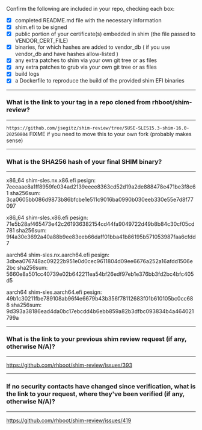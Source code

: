 Confirm the following are included in your repo, checking each box:

 - [x] completed README.md file with the necessary information
 - [x] shim.efi to be signed
 - [x] public portion of your certificate(s) embedded in shim (the file passed to VENDOR_CERT_FILE)
 - [x] binaries, for which hashes are added to vendor_db ( if you use vendor_db and have hashes allow-listed )
 - [x] any extra patches to shim via your own git tree or as files
 - [x] any extra patches to grub via your own git tree or as files
 - [x] build logs
 - [x] a Dockerfile to reproduce the build of the provided shim EFI binaries

*******************************************************************************
### What is the link to your tag in a repo cloned from rhboot/shim-review?
*******************************************************************************
`https://github.com/jsegitz/shim-review/tree/SUSE-SLES15.3-shim-16.0-20250804`
FIXME if you need to move this to your own fork (probably makes sense)

*******************************************************************************
### What is the SHA256 hash of your final SHIM binary?
*******************************************************************************
x86_64 shim-sles.nx.x86.efi
pesign: 7eeeaae8a1ff8959fe034ad2139eeee8363cd52d19a2de888478e471be3f8c61
sha256sum: 3ca0605bb086d9873b86bfcbe1e511c9016ba0990b030eeb330e55e7d8f77097  

x86_64 shim-sles.x86.efi
pesign: 71e5b28af465473e42c261936382154cd44fa9049722d49b8b84c30cf05cd781
sha256sum: 9f4a30e3692a40a88b9ee83eeb66daff01bba41b86195b571053987faa6cfdd7

aarch64 shim-sles.nx.aarch64.efi
pesign: 3dbea076748ac09222b951e0d0cec9611804d09ee6676a252a16afdd1506e2bc
sha256sum: 5660e8a501cc40739e02b642211ea54bf26edf97eb1e376bb3fd2bc4bfc405d5

aarch64 shim-sles.aarch64.efi
pesign: 49b1c30211fbe789108ab96f4e6679b43b356f78112683f01b610105bc0cc688
sha256sum: 9d393a38186ead4da0bc17ebcdd4b6ebb859a82b3dfbc093834b4a464021799a

*******************************************************************************
### What is the link to your previous shim review request (if any, otherwise N/A)?
*******************************************************************************
https://github.com/rhboot/shim-review/issues/393

*******************************************************************************
### If no security contacts have changed since verification, what is the link to your request, where they've been verified (if any, otherwise N/A)?
*******************************************************************************
https://github.com/rhboot/shim-review/issues/419
